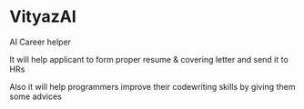 # VityazAI
AI Career helper

It will help applicant to form proper resume & covering letter and send it to HRs

Also it will help programmers improve their codewriting skills by giving them some advices

